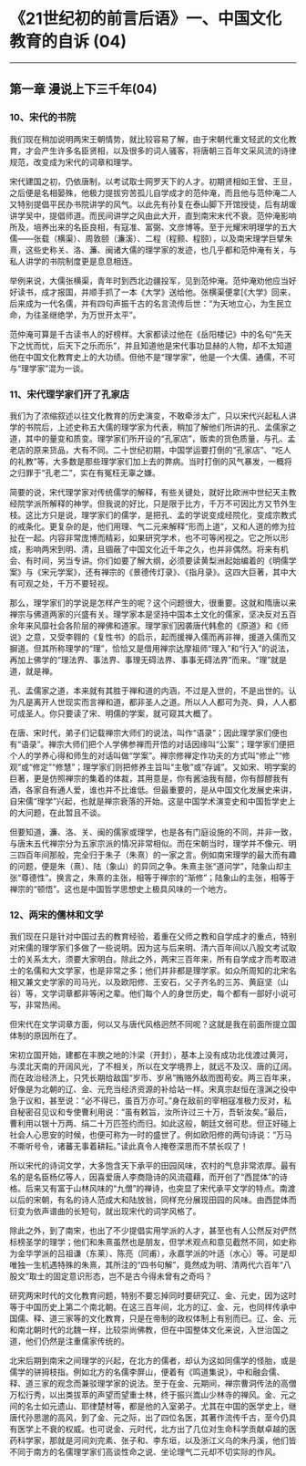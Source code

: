 # 《21世纪初的前言后语》一、中国文化教育的自诉 (04)

------

## 第一章 漫说上下三千年(04)

### 10、宋代的书院

我们现在稍加说明两宋王朝情势，就比较容易了解，由于宋朝代重文轻武的文化教育，才会产生许多名臣贤相，以及很多的词人骚客，将唐朝三百年文采风流的诗律规范，改变成为宋代的词章和理学。

宋代建国之初，仍依唐制，以考试取士网罗天下的人才。初期贤相如王曾、王旦，之后便是名相晏殊，他极力提拔穷苦孤儿自学成才的范仲淹，而且他与范仲淹二人又特别提倡平民办书院讲学的风气。以此先有孙复在泰山脚下开馆授徒，后有胡瑗讲学吴中，提倡师道。而民间讲学之风由此大开，直到南宋末代不衰。范仲淹影响所及，培养出来的名臣良相，有寇准、富弼、文彦博等。至于光耀宋明理学的五大儒——张载（横渠）、周敦颐（濂溪）、二程（程颢、程颐），以及南宋理学巨擘朱熹，这些史称关、洛、濂、闽诸大儒的理学家的发迹，也几乎都和范仲淹有关，与私人讲学的书院制度更是息息相连。

举例来说，大儒张横渠，青年时到西北边疆投军，见到范仲淹。范仲淹劝他应当好好读书，成才报国，并顺手抓了一本《大学》送给他。张横渠便拿[《大学》回来，后来成为一代名儒，并有四句声振千古的名言流传后世：“为天地立心，为生民立命，为往圣继绝学，为万世开太平”。

范仲淹可算是千古读书人的好榜样。大家都读过他在《岳阳楼记》中的名句“先天下之忧而忧，后天下之乐而乐”，并且知道他是宋代事功显赫的人物，却不太知道他在中国文化教育史上的大功绩。但他不是“理学家”，他是一个大儒、通儒，不可与“理学家”混为一谈。

### 11、宋代理学家们开了孔家店

我们为了浓缩叙述以往文化教育的历史演变，不敢牵涉太广，只以宋代兴起私人讲学的书院后，上述史称五大儒的理学家为代表，稍加了解他们所讲的孔、孟儒家之道，其中的量变和质变。理学家们所开设的“孔家店”，贩卖的货色质量，与孔、孟老店的原来货品，大有不同。二十世纪初期，中国学运要打倒的“孔家店”、“吃人的礼教”等，大多数是那些理学家们加上去的弊病。当时打倒的风气暴发，一概将之归罪于“孔老二”，实在有冤枉无辜之嫌。

简要的说，宋代理学家对传统儒学的解释，有些关键处，就好比欧洲中世纪天主教经院学派所解释的神学。但我说的好比，只是限于比方，千万不可因比方又节外生枝。这比方只是说，理学家们的儒学，是把孔、孟的学说变成经院化，变成宗教式的戒条化。更复杂的是，他们用理、气二元来解释“形而上道”，又和人道的修为拉扯在一起。内容非常庞博而精彩，如果研究学术，也不可等闲视之。它之所以形成，影响两宋到明、清，且锢蔽了中国文化近千年之久，也并非偶然。将来有机会、有时间，另当专讲。你们如要了解大纲，必须要读黄梨洲起始编着的《明儒学案》与《宋元学案》，还有禅宗的《景德传灯录》、《指月录》。这四大巨著，其中大有可观之处，千万不要轻视。

那么，理学家们的学说是怎样产生的呢？这个问题很大，很重要。这就和隋唐以来禅宗与佛道两家的兴盛有关。理学家本是坚持中国本土文化的儒家，坚决反对五百余年来风靡社会各阶层的禅佛和道家。理学家们因袭唐代韩愈的《原道》和《师说》之意，又受李翱的《复性书》的启示，起而援禅入儒而再非禅，援道入儒而又摒道。但其所称理学的“理”，恰恰又是借用禅宗达摩祖师“理入”和“行入”的说法，再加上佛学的“理法界、事法界、事理无碍法界、事事无碍法界”而来。“理”就是道，就是禅。

孔、孟儒家之道，本来就有其胜于禅和道的内涵，不过是入世的，不是出世的。认为凡是离开人世现实而言禅和道，都非圣人之道。所以人人都可为尧、舜，人人都可成圣人。你只要读了宋、明儒的学案，就可窥其大概了。

在唐、宋时代，弟子们记载禅宗大师们的说法，叫作“语录”；因此理学家们便也有“语录”。禅宗大师们把个人学佛参禅而开悟的对话因缘叫“公案”；理学家们便把个人的学养心得和师生的对话叫做“学案”。禅宗修禅定作功夫的方式叫“修止”“修观”或“修定”“修慧”；理学家们则把修养主旨叫“主敬”或“存诚”。又如宋、明学案的巨著，更是仿照禅宗的集着的体裁，其用意是，你有酱油我有醋，你有醇醪我有酒，各家自有通人爱，谁也并不比谁低。但最重要的，是从中国文化发展史来讲，自宋儒“理学”兴起，也就是禅宗衰落的开始。这是中国学术演变史和中国哲学史上的大问题，在此暂且不谈。

但要知道，濂、洛、关、闽的儒家或理学，也是各有门庭设施的不同，并非一致，与唐末五代禅宗分为五家宗派的情况非常相似。而在宋朝当时，理学并不像元、明三四百年间那般，完全归于朱子（朱熹）的一家之言。例如南宋理学的最大而有趣的问题，便是朱（熹）、陆（象山）的异同之争。朱熹主张“道问学”，陆象山却主张“尊德性”。换言之，朱熹的主张，相等于禅宗的“渐修”；陆象山的主张，相等于禅宗的“顿悟”。这也是中国哲学思想史上极具风味的一个地方。

### 12、两宋的儒林和文学

我们现在只是针对中国过去的教育经验，着重在父师之教和自学成才的重点，特别对宋儒的理学家们多做了一些说明。因为这与后来明、清六百年间以八股文考试取士的关系太大，须要大家明白。除此之外，两宋三百年来，所有自学成才而考取进士的名儒和大文学家，也是非常之多；他们并非都是理学家。如众所周知的北宋名相又兼文史学家的司马光，以及欧阳修、王安石，父子齐名的三苏、黄庭坚（山谷）等，文学词章都非等闲之辈。他们每个人的身世历史，每个都有一部好小说可写，非常热闹。

但宋代在文学词章方面，何以又与唐代风格迥然不同呢？这就是我在前面所提立国体制的原因所在了。

宋初立国开始，建都在丰腴之地的汴梁（开封），基本上没有成功北伐渡过黄河，与漠北天南的开阔风光，了不相关，所以在文学境界上，就远不及汉、唐的辽阔。而在政治经济上，只凭长期给敌国“岁币、岁帛”贿赂外敌而图苟安。两三百年来，好像是为北朝的辽、金、元充当经济资源的补给站一样。宋真宗赵恒在澶渊之役中急于议和，甚至说：“必不得已，虽百万亦可。”身在敌前的宰相寇准极力反对，私自秘密召见议和专使曹利用说：“虽有敕旨，汝所许过三十万，吾斩汝矣。”最后，曹利用以银十万两、绢二十万匹签约而归。如此这般，朝廷文弱可悲。但正好碰上社会人心思安的时候，也便可称为一时的盛世了。例如欧阳修的两句诗说：“万马不嘶听号令，诸蕃无事着耕耘。”读此真令人掩卷深思而不禁长叹了！

所以宋代的诗词文学，大多饱含天下承平的田园风味，农村的气息非常浓厚。最有名的是名臣杨亿等人，因喜爱唐人李商隐诗的风流蕴藉，而开创了“西昆体”的诗格。后来又有富于山林风味的“九僧”的禅诗，也突显了宋代承平文学的特点。南渡以后的宋朝，有名的诗人范成大和陆放翁，同样充分展现田园的风味。由西昆体而衍变为依声谱曲的长短句，就出现宋代的词学风格了。

除此之外，到了南宋，也出了不少提倡实用学派的人才，甚至也有人公然反对俨然标榜圣学的理学；他们和朱熹虽然也是朋友，但学术观点和意见截然不同，如史称为金华学派的吕祖谦（东莱）、陈亮（同甫），永嘉学派的叶适（水心）等。可是却唯独一生机遇特殊的朱熹，其所注的“四书句解”，竟然成为明、清两代六百年“八股文”取士的固定意识形态，岂不是古今得未曾有之奇吗？

研究两宋时代的文化教育问题，特别不要忘掉同时要研究辽、金、元史，因为这时等于中国历史上第二个南北朝。在这三百年间，北方的辽、金、元，也同样传承中国儒、释、道三家等的文化教育，只是在帝制的政权体制上有别而已。辽、金、元和南北朝时代的北魏一样，比较崇尚佛教，但在中国整体文化来说，入世治国之道，他们仍然是注重儒家传统的。

北宋后期到南宋之间理学的兴起，在北方的儒者，却认为这如同儒学的怪胎，或是儒学的骈拇枝指。例如北方的名儒李屏山，便着有《鸣道集说》，中和融会儒、释、道三家的观念而兼驳理学家的说法。至于在金、元期间，禅宗曹洞传法的高僧万松行秀，以出类拔萃的声望而望重士林，终于振兴嵩山少林寺的禅风。金、元之间的名士如元遗山、耶律楚材等，都是他的入室弟子。尤其在中国的医学史上，继唐代孙思邈的高风，到了金、元之际，出了四位名医，其著作流传千古，至今仍具有医学上不衰的权威。也可说金、元时代，北方出了几位对生命科学贡献卓越的医药科学家，那就是河间刘完素、张子和、李东垣，以及浙江义乌的朱丹溪，他们皆不同于南方的名儒理学家们高谈性命之说、坐论理气二元却不切实际的作风。

